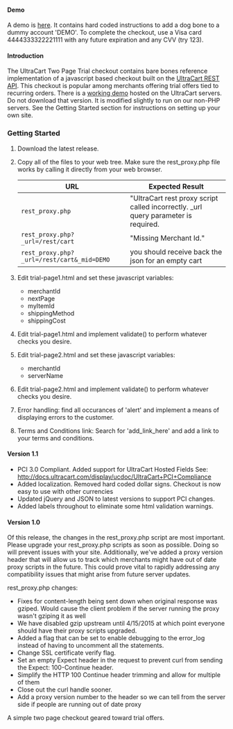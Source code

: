 #### Demo
A demo is [here](http://secure.ultracart.com/merchant/integrationcenter/checkoutapi_v3/demos/two_page_trial/trial-page1.html).  It contains hard coded instructions to add a dog bone to a dummy account 'DEMO'.  To complete the checkout, use a Visa card 4444333322221111 with any future expiration and any CVV (try 123).

#### Introduction
The UltraCart Two Page Trial checkout contains bare bones reference implementation of a javascript based checkout built on the [UltraCart REST API](http://docs.ultracart.com/display/ucdoc/UltraCart+REST+Checkout+API).  This checkout is popular among merchants offering trial offers tied to recurring orders.  There is a [working demo](http://secure.ultracart.com/merchant/integrationcenter/checkoutapi_v3/demos/two_page_trial/trial-page1.html) hosted on the UltraCart servers.  Do not download that version.  It is modified slightly to run on our non-PHP servers.  See the Getting Started section for instructions on setting up your own site.

### Getting Started
1. Download the latest release.
2. Copy all of the files to your web tree.  Make sure the rest_proxy.php file works by calling it directly from your web browser.

   |URL|Expected Result|
   |---|---------------|
   |```rest_proxy.php```|"UltraCart rest proxy script called incorrectly.  _url query parameter is required.|
   |```rest_proxy.php?_url=/rest/cart```|"Missing Merchant Id."|
   |```rest_proxy.php?_url=/rest/cart&_mid=DEMO```|you should receive back the json for an empty cart|

3. Edit trial-page1.html and set these javascript variables:
   * merchantId
   * nextPage
   * myItemId
   * shippingMethod
   * shippingCost

4. Edit trial-page1.html and implement validate() to perform whatever checks you desire.
   
5. Edit trial-page2.html and set these javascript variables:
   * merchantId
   * serverName

6. Edit trial-page2.html and implement validate() to perform whatever checks you desire.
7. Error handling: find all occurances of 'alert' and implement a means of displaying errors to the customer.
8. Terms and Conditions link:  Search for 'add_link_here' and add a link to your terms and conditions.


#### Version 1.1

* PCI 3.0 Compliant.  Added support for UltraCart Hosted Fields See: http://docs.ultracart.com/display/ucdoc/UltraCart+PCI+Compliance
* Added localization.  Removed hard coded dollar signs.  Checkout is now easy to use with other currencies
* Updated jQuery and JSON to latest versions to support PCI changes.
* Added labels throughout to eliminate some html validation warnings.

#### Version 1.0

Of this release, the changes in the rest_proxy.php script are most important.
Please upgrade your rest_proxy.php scripts as soon as possible.  Doing so will prevent issues with your site.  Additionally,
we've added a proxy version header that will allow us to track which merchants might have out of date proxy scripts in the
future.  This could prove vital to rapidly addressing any compatibility issues that might arise from future server updates.

rest_proxy.php changes:
* Fixes for content-length being sent down when original response was gziped.  Would cause the client problem if the server running the proxy wasn't gziping it as well
* We have disabled gzip upstream until 4/15/2015 at which point everyone should have their proxy scripts upgraded.
* Added a flag that can be set to enable debugging to the error_log instead of having to uncomment all the statements.
* Change SSL certificate verify flag.
* Set an empty Expect header in the request to prevent curl from sending the Expect: 100-Continue header.
* Simplify the HTTP 100 Continue header trimming and allow for multiple of them
* Close out the curl handle sooner.
* Add a proxy version number to the header so we can tell from the server side if people are running out of date proxy


A simple two page checkout geared toward trial offers.
